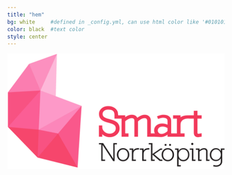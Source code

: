 ```yaml
---
title: "hem"
bg: white     #defined in _config.yml, can use html color like '#010101'
color: black  #text color
style: center
---
```


![Smart Nkpng](img/smart-norrkoping-pink.png)
